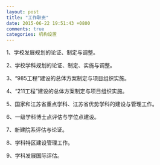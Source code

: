 ```yaml
---
layout: post
title: "工作职责"
date: 2015-06-22 19:51:43 +0800
comments: true
categories: 机构设置
---
```




1、学校发展规划的论证、制定与调整。

2、学校学科规划的论证、制定、实施与调整。

3、“985工程”建设的总体方案制定与项目组织实施。

4、“211工程”建设的总体方案制定与项目组织实施。

5、国家和江苏省重点学科、江苏省优势学科的建设与管理工作。

6、一级学科博士点评估与学位点建设。

7、新建院系评估与论证。

8、学科特区建设管理工作。

9、学科发展国际评估。

